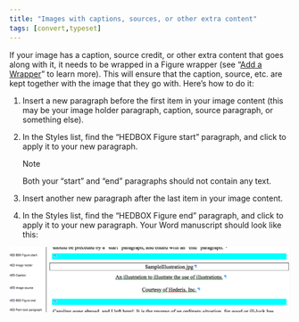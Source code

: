 ```yaml
---
title: "Images with captions, sources, or other extra content"
tags: [convert,typeset]
---
```

 
<html><body><section data-type="chapter" class="hsecchapter" data-hederis-type="hsecchapter" id="images-with-captions-etc" data-pi-attrs="id: images-with-captions-etc; data-tags: convert,typeset;" role="doc-chapter" data-tags="convert,typeset" data-author-name=" " data-book-title=" " title="Images with captions, sources, or other extra content"><p class="hblkp" data-hederis-type="hblkp" id="psd7ggwjF">If your image has a caption, source credit, or other extra content that goes along with it, it needs to be wrapped in a Figure wrapper (see &#8220;<a href="{% link _docs/add-a-wrapper.md %}" data-hederis-type="hspana" id="prz6rI1l8"><span class="Hyperlink" data-hederis-type="hspnspan" id="pSe3o1hcq">Add a Wrapper</span></a>&#8221; to learn more). This will ensure that the caption, source, etc. are kept together with the image that they go with. Here&#8217;s how to do it:</p><ol class="hwprnumlist" data-hederis-type="hwprnumlist" id="pRzl1gyb2"><li class="hblkoli" data-hederis-type="hblkoli" id="liRfWrNkn7"><p class="hblkoli" data-hederis-type="hblklip" id="phCVxO8hA">Insert a new paragraph before the first item in your image content (this may be your image holder paragraph, caption, source paragraph, or something else).</p></li><li class="hblkoli" data-hederis-type="hblkoli" id="liLRZJ11eK"><p class="hblkoli" data-hederis-type="hblklip" id="p0Z6jVjzK">In the Styles list, find the &#8220;HEDBOX Figure start&#8221; paragraph, and click to apply it to your new paragraph.</p><aside class="hwprbox box" data-hederis-type="hwprbox" id="pXZW92LSD" data-type="sidebar"><p class="hblktype" data-hederis-type="hblktype" id="pzx0bYlbJ">Note</p><p class="hblkp" data-hederis-type="hblkp" id="pBNkHGkRE">Both your &#8220;start&#8221; and &#8220;end&#8221; paragraphs should not contain any text.</p></aside></li><li class="hblkoli" data-hederis-type="hblkoli" id="liPKqYU46P"><p class="hblkoli" data-hederis-type="hblklip" id="pH4XNRXMD">Insert another new paragraph after the last item in your image content.</p></li><li class="hblkoli" data-hederis-type="hblkoli" id="li9qURwJNc"><p class="hblkoli" data-hederis-type="hblklip" id="pc933MmQM">In the Styles list, find the &#8220;HEDBOX Figure end&#8221; paragraph, and click to apply it to your new paragraph. Your Word manuscript should look like this:</p></li></ol><img data-hederis-type="hblkimg" class="hblkimg" id="pMuCwe8BY" src="/images/image_2.png" data-img-src="/images/image_2.png"/></section></body></html>
